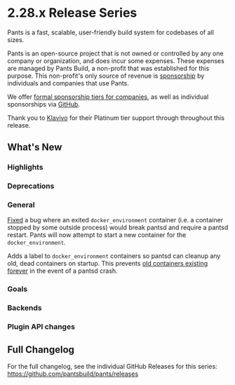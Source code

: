 # 2.28.x Release Series

Pants is a fast, scalable, user-friendly build system for codebases of all sizes.

Pants is an open-source project that is not owned or controlled by any one company or organization, and does incur some expenses. These expenses are managed by Pants Build, a non-profit that was established for this purpose. This non-profit's only source of revenue is [sponsorship](https://www.pantsbuild.org/sponsorship) by individuals and companies that use Pants.

We offer [formal sponsorship tiers for companies](https://www.pantsbuild.org/sponsorship), as well as individual sponsorships via [GitHub](https://github.com/sponsors/pantsbuild).

Thank you to [Klaviyo](https://www.klaviyo.com/) for their Platinum tier support through throughout this release.

## What's New

### Highlights

### Deprecations

### General

[Fixed](https://github.com/pantsbuild/pants/pull/22128) a bug where an exited `docker_environment` container (i.e. a container stopped by some outside process) would break pantsd and require a pantsd restart. Pants will now attempt to start a new container for the `docker_environment`.

Adds a label to `docker_environment` containers so pantsd can cleanup any old, dead containers on startup. This prevents [old containers existing forever](https://github.com/pantsbuild/pants/issues/18307) in the event of a pantsd crash.

### Goals

### Backends

### Plugin API changes

## Full Changelog

For the full changelog, see the individual GitHub Releases for this series: <https://github.com/pantsbuild/pants/releases>
